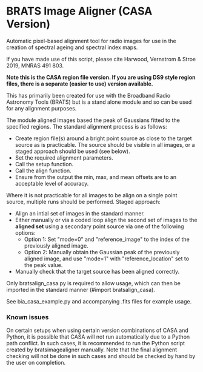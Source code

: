 # BRATS Image Aligner (CASA Version)

Automatic pixel-based alignment tool for radio images for use in the creation of spectral ageing and spectral index maps.

If you have made use of this script, please cite Harwood, Vernstrom & Stroe 2019, MNRAS 491 803.

**Note this is the CASA region file version. If you are using DS9 style region files, there is a separate (easier to use) version available.**

This has primarily been created for use with the Broadband Radio Astronomy Tools (BRATS) but is a stand alone module and so can be used for any alignment purposes.

The module aligned images based the peak of Gaussians fitted to the specified regions. The standard alignment process is as follows:

- Create region file(s) around a bright point source as close to the target source as is practicable. The source should be visible in all images, or a staged approach should be used (see below).
- Set the required alignment parameters.
- Call the setup function.
- Call the align function.
- Ensure from the output the min, max, and mean offsets are to an acceptable level of accuracy.

Where it is not practicable for all images to be align on a single point source, multiple runs should be performed. Staged approach:
- Align an intial set of images in the standard manner.
- Either manually or via a coded loop align the second set of images to the **aligned set** using a secondary point source via one of the following options:
  - Option 1: Set "mode=0" and "reference_image" to the index of the previously aligned image.
  - Option 2: Manually obtain the Gaussian peak of the previously aligned image, and use "mode=1" with "reference_location" set to the peak value.
- Manually check that the target source has been aligned correctly.

Only bratsalign_casa.py is required to allow usage, which can then be imported in the
standard manner (#import bratsalign_casa).

See bia_casa_example.py and accompanying .fits files for example usage.

### Known issues
On certain setups when using certain version combinations of CASA and Python, it is possible that CASA will not run automatically due to a Python path conflict. In such cases, it is recommended to run the Python script created by bratsimagealigner manually. Note that the final alignment checking will not be done in such cases and should be checked by hand by the user on completion.




